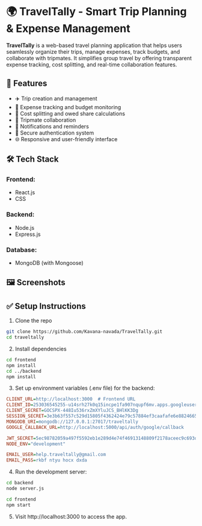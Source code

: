 # 🌍 TravelTally - Smart Trip Planning & Expense Management

**TravelTally** is a web-based travel planning application that helps users seamlessly organize their trips, manage expenses, track budgets, and collaborate with tripmates. It simplifies group travel by offering transparent expense tracking, cost splitting, and real-time collaboration features.

## 🚀 Features

- ✈️ Trip creation and management  
- 🧾 Expense tracking and budget monitoring  
- 💸 Cost splitting and owed share calculations  
- 👥 Tripmate collaboration  
- 📩 Notifications and reminders  
- 🔐 Secure authentication system  
- 🌐 Responsive and user-friendly interface

## 🛠 Tech Stack

### Frontend:
- React.js
- CSS 

### Backend:
- Node.js
- Express.js

### Database:
- MongoDB (with Mongoose)

## 🖼️ Screenshots

## ✅ Setup Instructions

1. Clone the repo  
```bash
git clone https://github.com/Kavana-navada/TravelTally.git
cd traveltally
```
2. Install dependencies

```bash
cd frontend
npm install
cd ../backend
npm install
```

3. Set up environment variables (.env file) for the backend:

```ini
CLIENT_URL=http://localhost:3000  # Frontend URL
CLIENT_ID=253036545255-u14srh27k0q15incpe1fa907nqupf6mv.apps.googleusercontent.com
CLIENT_SECRET=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
SESSION_SECRET=3e3b63f557c529d15805f4362424e79c57884ef3caafafe6e8824665b363f0c07156bea3b8e1ccf797b340b0aff0a014d6f6597c809166959084f798447f4264
MONGODB_URI=mongodb://127.0.0.1:27017/traveltally
GOOGLE_CALLBACK_URL=http://localhost:5000/api/auth/google/callback

JWT_SECRET=5ec98782059a497f5592eb1e289d4e74f46913148809f2178aceec9c693ddba9fbafbb68252686ce3280acbb6c37d936ef80ef58409288c8334ab6e24b25fbb0
NODE_ENV="development"

EMAIL_USER=help.traveltally@gmail.com
EMAIL_PASS=rkbf ntyu hocx dxda
```

4. Run the development server:

```bash
cd backend
node server.js
```
```bash
cd frontend
npm start
```

5. Visit http://localhost:3000 to access the app.



